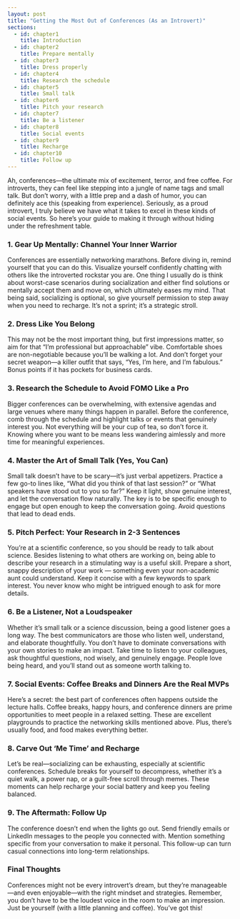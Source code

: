 ```yaml
---
layout: post
title: "Getting the Most Out of Conferences (As an Introvert)"
sections:
  - id: chapter1
    title: Introduction
  - id: chapter2
    title: Prepare mentally
  - id: chapter3
    title: Dress properly
  - id: chapter4
    title: Research the schedule
  - id: chapter5
    title: Small talk
  - id: chapter6
    title: Pitch your research
  - id: chapter7
    title: Be a listener
  - id: chapter8
    title: Social events
  - id: chapter9
    title: Recharge
  - id: chapter10
    title: Follow up
---
```


<a id="chapter1"></a>
Ah, conferences—the ultimate mix of excitement, terror, and free coffee. For introverts, they can feel like stepping into a jungle of name tags and small talk. But don’t worry, with a little prep and a dash of humor, you can definitely ace this (speaking from experience). Seriously, as a proud introvert, I truly believe we have what it takes to excel in these kinds of social events. So here’s your guide to making it through without hiding under the refreshment table.

### 1. Gear Up Mentally: Channel Your Inner Warrior
<a id="chapter2"></a>
Conferences are essentially networking marathons. Before diving in, remind yourself that you can do this. Visualize yourself confidently chatting with others like the introverted rockstar you are. One thing I usually do is think about worst-case scenarios during socialization and either find solutions or mentally accept them and move on, which ultimately eases my mind. That being said, socializing is optional, so give yourself permission to step away when you need to recharge. It’s not a sprint; it’s a strategic stroll.

### 2. Dress Like You Belong
<a id="chapter3"></a>
This may not be the most important thing, but first impressions matter, so aim for that “I’m professional but approachable” vibe. Comfortable shoes are non-negotiable because you’ll be walking a lot. And don’t forget your secret weapon—a killer outfit that says, “Yes, I’m here, and I’m fabulous.” Bonus points if it has pockets for business cards.

### 3. Research the Schedule to Avoid FOMO Like a Pro
<a id="chapter4"></a>
Bigger conferences can be overwhelming, with extensive agendas and large venues where many things happen in parallel. Before the conference, comb through the schedule and highlight talks or events that genuinely interest you. Not everything will be your cup of tea, so don’t force it. Knowing where you want to be means less wandering aimlessly and more time for meaningful experiences.

### 4. Master the Art of Small Talk (Yes, You Can)
<a id="chapter5"></a>
Small talk doesn’t have to be scary—it’s just verbal appetizers. Practice a few go-to lines like, “What did you think of that last session?” or “What speakers have stood out to you so far?” Keep it light, show genuine interest, and let the conversation flow naturally. The key is to be specific enough to engage but open enough to keep the conversation going. Avoid questions that lead to dead ends.

### 5. Pitch Perfect: Your Research in 2-3 Sentences
<a id="chapter6"></a>
You’re at a scientific conference, so you should be ready to talk about science. Besides listening to what others are working on, being able to describe your research in a stimulating way is a useful skill. Prepare a short, snappy description of your work — something even your non-academic aunt could understand. Keep it concise with a few keywords to spark interest. You never know who might be intrigued enough to ask for more details.

### 6. Be a Listener, Not a Loudspeaker
<a id="chapter7"></a>
Whether it’s small talk or a science discussion, being a good listener goes a long way. The best communicators are those who listen well, understand, and elaborate thoughtfully. You don’t have to dominate conversations with your own stories to make an impact. Take time to listen to your colleagues, ask thoughtful questions, nod wisely, and genuinely engage. People love being heard, and you’ll stand out as someone worth talking to.

### 7. Social Events: Coffee Breaks and Dinners Are the Real MVPs
<a id="chapter8"></a>
Here’s a secret: the best part of conferences often happens outside the lecture halls. Coffee breaks, happy hours, and conference dinners are prime opportunities to meet people in a relaxed setting. These are excellent playgrounds to practice the networking skills mentioned above. Plus, there’s usually food, and food makes everything better.

### 8. Carve Out ‘Me Time’ and Recharge
<a id="chapter9"></a>
Let’s be real—socializing can be exhausting, especially at scientific conferences. Schedule breaks for yourself to decompress, whether it’s a quiet walk, a power nap, or a guilt-free scroll through memes. These moments can help recharge your social battery and keep you feeling balanced.

### 9. The Aftermath: Follow Up
<a id="chapter10"></a>
The conference doesn’t end when the lights go out. Send friendly emails or LinkedIn messages to the people you connected with. Mention something specific from your conversation to make it personal. This follow-up can turn casual connections into long-term relationships.

### Final Thoughts
Conferences might not be every introvert’s dream, but they’re manageable—and even enjoyable—with the right mindset and strategies. Remember, you don’t have to be the loudest voice in the room to make an impression. Just be yourself (with a little planning and coffee). You’ve got this!